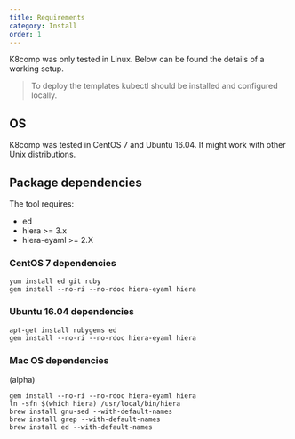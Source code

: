 ```yaml
---
title: Requirements
category: Install
order: 1
---
```


K8comp was only tested in Linux. Below can be found the details of a working setup.
> To deploy the templates kubectl should be installed and configured locally.

## [](#os)OS

K8comp was tested in CentOS 7 and Ubuntu 16.04. It might work with other Unix distributions.

## [](#dependencies)Package dependencies

The tool requires:
- ed
- hiera >= 3.x
- hiera-eyaml >= 2.X

### [](#centos)CentOS 7 dependencies
```
yum install ed git ruby
gem install --no-ri --no-rdoc hiera-eyaml hiera
```
### [](#ubuntu)Ubuntu 16.04 dependencies
```
apt-get install rubygems ed
gem install --no-ri --no-rdoc hiera-eyaml hiera
```

### [](#macos)Mac OS dependencies
(alpha)
```
gem install --no-ri --no-rdoc hiera-eyaml hiera
ln -sfn $(which hiera) /usr/local/bin/hiera
brew install gnu-sed --with-default-names
brew install grep --with-default-names
brew install ed --with-default-names
```
